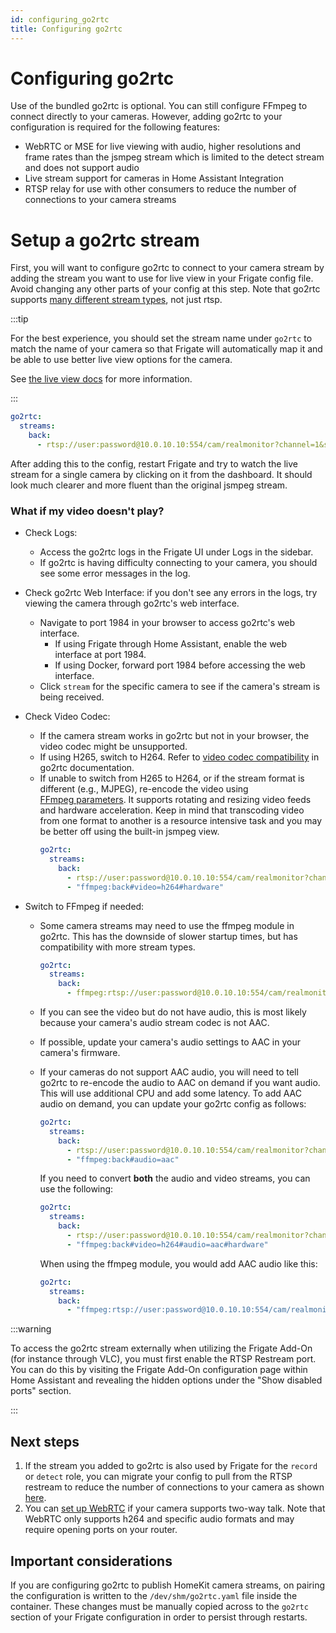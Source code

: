 ```yaml
---
id: configuring_go2rtc
title: Configuring go2rtc
---
```


# Configuring go2rtc

Use of the bundled go2rtc is optional. You can still configure FFmpeg to connect directly to your cameras. However, adding go2rtc to your configuration is required for the following features:

- WebRTC or MSE for live viewing with audio, higher resolutions and frame rates than the jsmpeg stream which is limited to the detect stream and does not support audio
- Live stream support for cameras in Home Assistant Integration
- RTSP relay for use with other consumers to reduce the number of connections to your camera streams

# Setup a go2rtc stream

First, you will want to configure go2rtc to connect to your camera stream by adding the stream you want to use for live view in your Frigate config file. Avoid changing any other parts of your config at this step. Note that go2rtc supports [many different stream types](https://github.com/AlexxIT/go2rtc/tree/v1.9.9#module-streams), not just rtsp.

:::tip

For the best experience, you should set the stream name under `go2rtc` to match the name of your camera so that Frigate will automatically map it and be able to use better live view options for the camera.

See [the live view docs](../configuration/live.md#setting-stream-for-live-ui) for more information.

:::

```yaml
go2rtc:
  streams:
    back:
      - rtsp://user:password@10.0.10.10:554/cam/realmonitor?channel=1&subtype=2
```

After adding this to the config, restart Frigate and try to watch the live stream for a single camera by clicking on it from the dashboard. It should look much clearer and more fluent than the original jsmpeg stream.

### What if my video doesn't play?

- Check Logs:

  - Access the go2rtc logs in the Frigate UI under Logs in the sidebar.
  - If go2rtc is having difficulty connecting to your camera, you should see some error messages in the log.

- Check go2rtc Web Interface: if you don't see any errors in the logs, try viewing the camera through go2rtc's web interface.

  - Navigate to port 1984 in your browser to access go2rtc's web interface.
    - If using Frigate through Home Assistant, enable the web interface at port 1984.
    - If using Docker, forward port 1984 before accessing the web interface.
  - Click `stream` for the specific camera to see if the camera's stream is being received.

- Check Video Codec:

  - If the camera stream works in go2rtc but not in your browser, the video codec might be unsupported.
  - If using H265, switch to H264. Refer to [video codec compatibility](https://github.com/AlexxIT/go2rtc/tree/v1.9.9#codecs-madness) in go2rtc documentation.
  - If unable to switch from H265 to H264, or if the stream format is different (e.g., MJPEG), re-encode the video using [FFmpeg parameters](https://github.com/AlexxIT/go2rtc/tree/v1.9.9#source-ffmpeg). It supports rotating and resizing video feeds and hardware acceleration. Keep in mind that transcoding video from one format to another is a resource intensive task and you may be better off using the built-in jsmpeg view.
    ```yaml
    go2rtc:
      streams:
        back:
          - rtsp://user:password@10.0.10.10:554/cam/realmonitor?channel=1&subtype=2
          - "ffmpeg:back#video=h264#hardware"
    ```

- Switch to FFmpeg if needed:

  - Some camera streams may need to use the ffmpeg module in go2rtc. This has the downside of slower startup times, but has compatibility with more stream types.

    ```yaml
    go2rtc:
      streams:
        back:
          - ffmpeg:rtsp://user:password@10.0.10.10:554/cam/realmonitor?channel=1&subtype=2
    ```

  - If you can see the video but do not have audio, this is most likely because your camera's audio stream codec is not AAC.
  - If possible, update your camera's audio settings to AAC in your camera's firmware.
  - If your cameras do not support AAC audio, you will need to tell go2rtc to re-encode the audio to AAC on demand if you want audio. This will use additional CPU and add some latency. To add AAC audio on demand, you can update your go2rtc config as follows:

    ```yaml
    go2rtc:
      streams:
        back:
          - rtsp://user:password@10.0.10.10:554/cam/realmonitor?channel=1&subtype=2
          - "ffmpeg:back#audio=aac"
    ```

    If you need to convert **both** the audio and video streams, you can use the following:

    ```yaml
    go2rtc:
      streams:
        back:
          - rtsp://user:password@10.0.10.10:554/cam/realmonitor?channel=1&subtype=2
          - "ffmpeg:back#video=h264#audio=aac#hardware"
    ```

    When using the ffmpeg module, you would add AAC audio like this:

    ```yaml
    go2rtc:
      streams:
        back:
          - "ffmpeg:rtsp://user:password@10.0.10.10:554/cam/realmonitor?channel=1&subtype=2#video=copy#audio=copy#audio=aac#hardware"
    ```

:::warning

To access the go2rtc stream externally when utilizing the Frigate Add-On (for
instance through VLC), you must first enable the RTSP Restream port.
You can do this by visiting the Frigate Add-On configuration page within Home
Assistant and revealing the hidden options under the "Show disabled ports"
section.

:::

## Next steps

1. If the stream you added to go2rtc is also used by Frigate for the `record` or `detect` role, you can migrate your config to pull from the RTSP restream to reduce the number of connections to your camera as shown [here](/configuration/restream#reduce-connections-to-camera).
2. You can [set up WebRTC](/configuration/live#webrtc-extra-configuration) if your camera supports two-way talk. Note that WebRTC only supports h264 and specific audio formats and may require opening ports on your router.

## Important considerations

If you are configuring go2rtc to publish HomeKit camera streams, on pairing the configuration is written to the `/dev/shm/go2rtc.yaml` file inside the container. These changes must be manually copied across to the `go2rtc` section of your Frigate configuration in order to persist through restarts.
